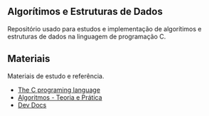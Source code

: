 ## Algorítimos e Estruturas de Dados

Repositório usado para estudos e implementação de algorítimos e estruturas de dados na linguagem de programação C.

## Materiais

Materiais de estudo e referência.

- [The C programing language](https://www.amazon.com/Programming-Language-PROGRAMMING-LANG-_p2-ebook/dp/B009ZUZ9FW?language=pt_BR)
- [Algoritmos - Teoria e Prática](https://www.amazon.com.br/Algoritmos-Teoria-Pr%C3%A1tica-Thomas-Cormen/dp/8535236996)
- [Dev Docs](https://devdocs.io/c/)
